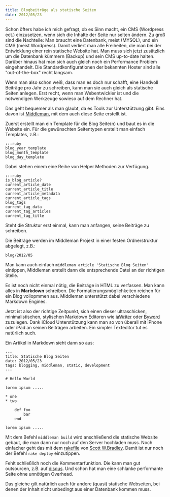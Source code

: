 ```yaml
---
title: Blogbeiträge als statische Seiten
date: 2012/05/23
---
```


Schon öfters habe ich mich gefragt, ob es Sinn macht, ein CMS (Wordpress ect.) einzusetzen, wenn sich die Inhalte der Seite nur selten ändern. Zu groß sind die Nachteile: Man braucht eine Datenbank, meist (MYSQL), und ein CMS (meist Wordpress). Damit verliert man alle Freiheiten, die man bei der Entwicklung einer rein statische Website hat. Man muss sich jetzt zusätzlich um die Datenbank kümmern (Backup) und sein CMS up-to-date halten. Darüber hinaus hat man sich auch gleich noch ein Performance Problem eingehandelt. Die Standardkonfigurationen der bekannten Hoster sind alle "out-of-the-box" recht langsam.

Wenn man also schon weiß, dass man es doch nur schafft, eine Handvoll Beiträge pro Jahr zu schreiben, kann man sie auch gleich als statische Seiten anlegen. Erst recht, wenn man Webentwickler ist und die notwendigen Werkzeuge sowieso auf dem Rechner hat.

Das geht bequemer als man glaubt, da es Tools zur Unterstützung gibt. Eins davon ist [Middleman](http://middlemanapp.com/), mit dem auch diese Seite erstellt ist.

Zuerst erstellt man ein Template für die Blog Seite(n) und baut es in die Website ein. Für die gewünschten Seitentypen erstellt man einfach Templates, z.B.:

    :::ruby
    blog_year_template
    blog_month_template
    blog_day_template

Dabei stehen einem eine Reihe von Helper Methoden zur Verfügung. 

    :::ruby
    is_blog_article?
    current_article_date
    current_article_title
    current_article_metadata
    current_article_tags
    blog_tags
    current_tag_data
    current_tag_articles
    current_tag_title

Steht die Struktur erst einmal, kann man anfangen, seine Beiträge zu schreiben.

Die Beiträge werden im Middleman Projekt in einer festen Ordnerstruktur abgelegt, z.B.:

    blog/2012/05
    
Man kann auch einfach `middleman article 'Statische Blog Seiten'` eintippen, Middleman erstellt dann die entsprechende Datei  an der richtigen Stelle.

Es ist noch nicht einmal nötig, die Beiträge in HTML zu verfassen. Man kann alles in **Markdown** schreiben. Die Formatierungsmöglichkeiten reichen für ein Blog vollopmmen aus. Middleman unterstützt dabei  verschiedene Markdown Engines.

Jetzt ist also der richtige Zeitpunkt, sich einen dieser ultraschicken, minimalistischen, stylischen Markdown Editoren wie [iaWriter](http://www.iawriter.com/) oder [Byword](http://bywordapp.com/) zuzulegen. Dank iCloud Unterstützung kann man so von überall mit iPhone oder iPad an seinen Beiträgen arbeiten. Ein simpler Texteditor tut es natürlich such.

Ein Artikel in Markdown sieht dann so aus:

	---
	title: Statische Blog Seiten
	date: 2012/05/23
	tags: blogging, middleman, static, development
	---

	# Hello World

	lorem ipsum .....

	* one
    * two

		def foo
			bar
		end

	lorem ipsum .....

Mit dem Befehl `middleman build` wird anschließend die statische Website gebaut, die man dann nur noch auf den Server hochladen muss. Noch einfacher geht das mit dem [rakefile](https://gist.github.com/1902178#file_rakefile) von [Scott W.Bradley](http://scottwb.com/blog/2012/02/24/middleman-deployment-rakefile/). Damit ist nur noch der Befehl `rake deploy` einzutippen.

Fehlt schließlich noch die Kommentarfunktion. Die kann man gut outsourcen, z.B. auf [disqus](http://disqus.com). Und schon hat man eine schlanke performante Seite ohne unnötigen Overhead.

Das gleiche gilt natürlich auch für andere (quasi) statische Webseiten, bei denen der Inhalt nicht unbedingt aus einer Datenbank kommen muss.
